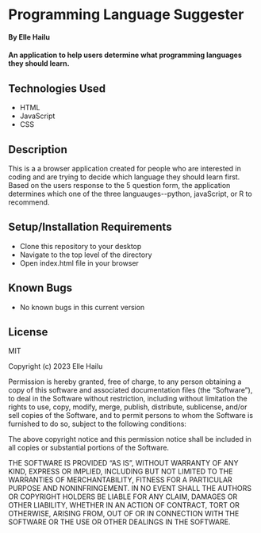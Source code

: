 # Programming Language Suggester

#### By Elle Hailu

#### An application to help users determine what programming languages they should learn.

## Technologies Used

- HTML
- JavaScript
- CSS

## Description

This is a a browser application created for people who are interested in coding and are trying to decide which language they should learn first. Based on the users response to the 5 question form, the application determines which one of the three languauges--python, javaScript, or R to recommend.

## Setup/Installation Requirements

- Clone this repository to your desktop
- Navigate to the top level of the directory
- Open index.html file in your browser

## Known Bugs

- No known bugs in this current version

## License

MIT

Copyright (c) 2023 Elle Hailu

Permission is hereby granted, free of charge, to any person obtaining a copy of this software and associated documentation files (the “Software”), to deal in the Software without restriction, including without limitation the rights to use, copy, modify, merge, publish, distribute, sublicense, and/or sell copies of the Software, and to permit persons to whom the Software is furnished to do so, subject to the following conditions:

The above copyright notice and this permission notice shall be included in all copies or substantial portions of the Software.

THE SOFTWARE IS PROVIDED “AS IS”, WITHOUT WARRANTY OF ANY KIND, EXPRESS OR IMPLIED, INCLUDING BUT NOT LIMITED TO THE WARRANTIES OF MERCHANTABILITY, FITNESS FOR A PARTICULAR PURPOSE AND NONINFRINGEMENT. IN NO EVENT SHALL THE AUTHORS OR COPYRIGHT HOLDERS BE LIABLE FOR ANY CLAIM, DAMAGES OR OTHER LIABILITY, WHETHER IN AN ACTION OF CONTRACT, TORT OR OTHERWISE, ARISING FROM, OUT OF OR IN CONNECTION WITH THE SOFTWARE OR THE USE OR OTHER DEALINGS IN THE SOFTWARE.
